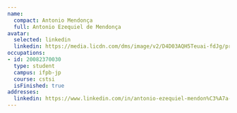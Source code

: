 ```yaml
---
name:
  compact: Antonio Mendonça
  full: Antonio Ezequiel de Mendonça
avatar:
  selected: linkedin
  linkedin: https://media.licdn.com/dms/image/v2/D4D03AQH5Teuai-fdJg/profile-displayphoto-shrink_400_400/profile-displayphoto-shrink_400_400/0/1664274447268?e=1732752000&v=beta&t=KMs_dVD7F8yfHlg5bRwYqFTtlNu8yUEohrH3UN7WbuY
occupations:
- id: 20082370030
  type: student
  campus: ifpb-jp
  course: cstsi
  isFinished: true
addresses:
  linkedin: https://www.linkedin.com/in/antonio-ezequiel-mendon%C3%A7a-9124652b/
---
```

